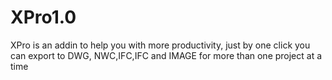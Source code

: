 # XPro1.0
XPro is an addin to help you with more productivity, just by one click you can export to DWG, NWC,IFC,IFC and IMAGE for more than one project at a time
